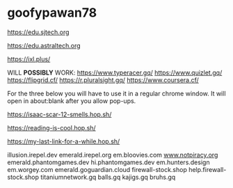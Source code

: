 # goofypawan78
https://edu.sjtech.org

https://edu.astraltech.org

https://ixl.plus/

WILL **POSSIBLY** WORK:
https://www.typeracer.gq/
https://www.quizlet.gq/
https://flipgrid.cf/
https://r.pluralsight.gq/
https://www.coursera.cf/

For the three below you will have to use it in a regular chrome window. It will open in about:blank after you allow pop-ups.

https://isaac-scar-12-smells.hop.sh/

https://reading-is-cool.hop.sh/

https://my-last-link-for-a-while.hop.sh/


illusion.irepel.dev           emerald.irepel.org             em.bloovies.com                  www.notpiracy.org            emerald.phantomgames.dev             hi.phantomgames.dev                 em.hunters.design          em.worgey.com           emerald.goguardian.cloud               firewall-stock.shop         help.firewall-stock.shop       titaniumnetwork.gq        balls.gq        kajigs.gq            bruhs.gq
